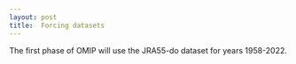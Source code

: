 ```yaml
---
layout: post
title:  Forcing datasets
---
```


The first phase of OMIP will use the JRA55-do dataset for years 1958-2022.
